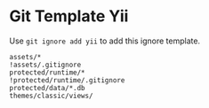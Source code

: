 Git Template Yii
===

Use `git ignore add yii` to add this ignore template.

```
assets/*
!assets/.gitignore
protected/runtime/*
!protected/runtime/.gitignore
protected/data/*.db
themes/classic/views/
```
